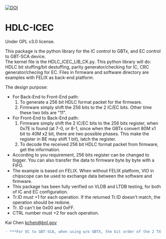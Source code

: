 [![DOI](https://zenodo.org/badge/21279/simpway/HDLC-ICEC.svg)](https://zenodo.org/badge/latestdoi/21279/simpway/HDLC-ICEC)
# HDLC-ICEC
Under GPL v3.0 license. 

This package is the python library for the IC control to GBTx, and EC control to GBT-SCA device.  
The kernel file is the HDLC\_ICEC\_LIB\_CK.py. This python library will do: HDLC bit stuffing/bit destuffing, parity generator/checking for IC, CRC generator/checing for EC. Files in firmware and software directory are examples with FELIX as back-end platform.

The design purpose:  
- For Back-End to Front-End path:  
  1. To generate a 256 bit HDLC format packet for the firmware.  
  2. Firmware simply shift the 256 bits to the 2 IC/EC bits. Other time these two bits are "11".  
- For Front-End to Back-End path:  
  1. Firmware simply shift the 2 IC/EC bits to the 256 bits register, when 0x7E is found (at 7-0, or 8-1, since when the GBTx convert 80M x1 bit to 40M x2 bit, there are two possible phases. This make the register in BE may shift 1 bit), latch the register.   
  2. To decode the received 256 bit HDLC format packet from firmware, get the information.    
- According to you requirement, 256 bits register can be changed to bigger. You can also transfer the data to firmware byte by byte with a FIFO.  
- The example is based on FELIX. When without FELIX platform, VIO in chipscope can be used to exchange data between the software and firmware.  
- This package has been fully verified on VLDB and LTDB testing, for both of IC and EC configuration.
- Tr.ID must +1 for each operation. If the returned Tr.ID doesn't match, the operation should be redone.
- Tr. ID can't be 0x00 and 0xFF.
- CTRL number must +2 for each operation.
 
Kai Chen <kchen@bnl.gov>

```diff
- ***For EC to GBT-SCA, when using w/o GBTX, the bit order of the 2 TX bits and 2 RX bits may need to be set seperately.***
```
